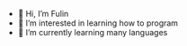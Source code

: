- 👋 Hi, I’m Fulin
- 👀 I’m interested in learning how to program
- 🌱 I’m currently learning many languages
<!---
FulinS/FulinS is a ✨ special ✨ repository because its `README.md` (this file) appears on your GitHub profile.
You can click the Preview link to take a look at your changes.
--->
